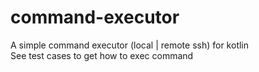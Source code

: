 # command-executor
A simple command executor (local | remote ssh) for kotlin  
See test cases to get how to exec command